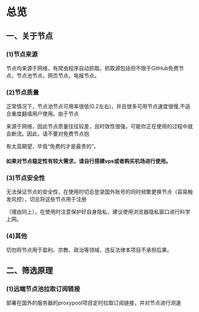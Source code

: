 # 总览
## 一、关于节点

### (1)节点来源
节点均来源于网络，有爬虫程序自动抓取。抓取源包括但不限于GitHub免费节点，节点池节点，网页节点，电报节点。
### (2)节点质量
 正常情况下，节点池节点可用率很低(0.2左右)，并且很多可用节点速度很慢,不适合重度翻墙用户使用。由于节点
       
来源于网络，因此节点质量往往较差，且时效性很强，可能你正在使用的过程中就会断流。因此，请不要对免费节点抱
    
有太高期望，毕竟“免费的才是最贵的”。
#### 如果对节点稳定性有较大需求，请自行搭建vps或者购买机场进行使用。
### (3)节点安全性
 无法保证节点的安全性，在使用时切忌登录国外账号的同时频繁更换节点（容易触发风控），切忌将这些节点用于注册
 
 （理由同上），在使用时注意保护好自身隐私，建议使用浏览器隐私窗口进行科学上网。
### (4)其他
  切勿将节点用于盈利、宗教、政治等领域，违反法律本项目不承担后果。
 
## 二、筛选原理
### (1)远端节点池拉取订阅链接
部署在国外的服务器的proxypool项目定时拉取订阅链接，并对节点进行测速

   
